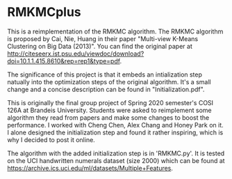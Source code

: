 # RMKMCplus

This is a reimplementation of the RMKMC algorithm. The RMKMC algorithm is proposed by Cai, Nie, Huang in their paper "Multi-view K-Means Clustering on Big Data (2013)". You can find the original paper at http://citeseerx.ist.psu.edu/viewdoc/download?doi=10.1.1.415.8610&rep=rep1&type=pdf.

The significance of this project is that it embeds an intialization step natually into the optimization steps of the original algorithm. It's a small change and a concise description can be found in "Initialization.pdf".

This is originally the final group project of Spring 2020 semester's COSI 126A at Brandeis University. Students were asked to reimplement some algorithm they read from papers and make some changes to boost the performance. I worked with Cheng Chen, Alex Chang and Honey Park on it. I alone designed the initialization step and found it rather inspiring, which is why I decided to post it online.

The algorithm with the added initialization step is in 'RMKMC.py'. It is tested on the UCI handwritten numerals dataset (size 2000) which can be found at https://archive.ics.uci.edu/ml/datasets/Multiple+Features. 
